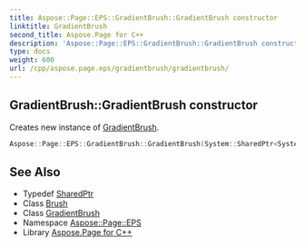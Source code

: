 ```yaml
---
title: Aspose::Page::EPS::GradientBrush::GradientBrush constructor
linktitle: GradientBrush
second_title: Aspose.Page for C++
description: 'Aspose::Page::EPS::GradientBrush::GradientBrush constructor. Creates new instance of GradientBrush in C++.'
type: docs
weight: 600
url: /cpp/aspose.page.eps/gradientbrush/gradientbrush/
---
```

## GradientBrush::GradientBrush constructor


Creates new instance of [GradientBrush](../).

```cpp
Aspose::Page::EPS::GradientBrush::GradientBrush(System::SharedPtr<System::Drawing::Brush> nativeBrush)
```

## See Also

* Typedef [SharedPtr](../../../system/sharedptr/)
* Class [Brush](../../../system.drawing/brush/)
* Class [GradientBrush](../)
* Namespace [Aspose::Page::EPS](../../)
* Library [Aspose.Page for C++](../../../)
